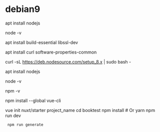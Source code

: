# debian9
apt install nodejs

node -v

apt install build-essential libssl-dev

apt install curl software-properties-common

curl -sL https://deb.nodesource.com/setup_8.x | sudo bash -

apt install nodejs

node -v

npm -v

npm install --global vue-cli

vue init nuxt/starter project_name
cd booktest
     npm install # Or yarn
     npm run dev
     
     npm run generate



